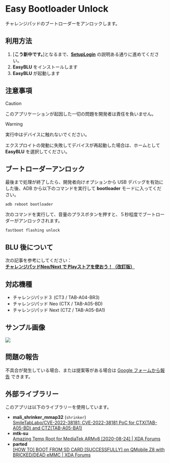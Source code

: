 # Easy Bootloader Unlock

チャレンジパッドのブートローダーをアンロックします。

## 利用方法

1. \[**こう新中です。**\]となるまで、[**SetupLogin**](https://github.com/Kobold831/SetupLogin/blob/master/docs/README.md) の説明ある通りに進めてください。
2. **EasyBLU** をインストールします
3. **EasyBLU** が起動します

## 注意事項

> [!CAUTION]
> このアプリケーションが起因した一切の問題を開発者は責任を負いません。

> [!WARNING]
> 実行中はデバイスに触れないでください。

エクスプロイトの発動に失敗してデバイスが再起動した場合は、ホームとして **EasyBLU** を選択してください。

## ブートローダーアンロック

最後まで処理が終了したら、開発者向けオプションから USB デバッグを有効にした後、ADB から以下のコマンドを実行して **bootloader** モードに入ってください。
```
adb reboot bootloader
```
次のコマンドを実行して、音量のプラスボタンを押すと、５秒程度でブートローダーがアンロックされます。
```
fastboot flashing unlock
```

## BLU 後について

次の記事を参考にしてください：  
[**チャレンジパッドNeo/Next で Playストアを使おう！（改訂版）**](https://zenn.dev/s1204it/articles/efd006bf3f5736)

## 対応機種

- チャレンジパッド３ (CT3 / TAB-A04-BR3)
- チャレンジパッド Neo (CTX / TAB-A05-BD)
- チャレンジパッド Next (CTZ / TAB-A05-BA1)

## サンプル画像

[![](https://github.com/user-attachments/assets/e7b4b17b-dab3-4d6b-a230-1157ea54f0db)](#)

## 問題の報告

不具合が発生している場合、または提案等がある場合は [Google フォームから報告](https://forms.gle/c1Jj52NN1uuduW4N9) できます。

## 外部ライブラリー

このアプリは以下のライブラリーを使用しています。

- **mali_shrinker_mmap32** (`shrinker`)  
  [SmileTabLabo/CVE-2022-38181: CVE-2022-38181 PoC for CTX(TAB-A05-BD) and CTZ(TAB-A05-BA1)](https://github.com/SmileTabLabo/CVE-2022-38181)
- **mtk-su**  
  [Amazing Temp Root for MediaTek ARMv8 \[2020-08-24\] | XDA Forums](https://xdaforums.com/t/3922213/)
- **parted**  
  [\[HOW TO\] BOOT FROM SD CARD \[SUCCESSFULLY\] on QMobile Z8 with BRICKED/DEAD eMMC | XDA Forums](https://xdaforums.com/t/3712171/)
